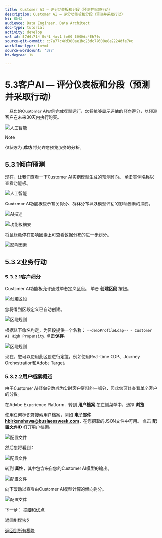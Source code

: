 ```yaml
---
title: Customer AI — 评分功能板和分段（预测并采取行动）
description: Customer AI — 评分功能板和分段（预测并采取行动）
kt: 5342
audience: Data Engineer, Data Architect
doc-type: tutorial
activity: develop
exl-id: 57d6c714-5d41-4ac1-8e60-3000da45b76e
source-git-commit: cc7a77c4dd380ae1bc23dc75608e8e2224dfe78c
workflow-type: tm+mt
source-wordcount: '327'
ht-degree: 1%

---
```


# 5.3客户AI — 评分仪表板和分段（预测并采取行动）

一旦您的Customer AI实例完成模型运行，您将能够显示评估的倾向得分，以预测客户在未来30天内执行购买。

![人工智能](./images/caimodels.png)

>[!NOTE]
>
>仅状态为 **成功** 将允许您预览服务的分析。

## 5.3.1倾向预测

现在，让我们查看一下Customer AI实例模型生成的预测倾向。 单击实例名称以查看功能板。

![人工智能](./images/caimodels1.png)

Customer AI功能板显示有关得分、群体分布以及模型评估的影响因素的摘要。

![AI描述](./images/caidescription.png)

![功能板摘要](./images/caidashboard.png)

将鼠标悬停在影响因素上可查看数据分布的进一步划分。

![影响因素](./images/caiinfluencefactors.png)

## 5.3.2业务行动

### 5.3.2.1客户细分

Customer AI功能板允许通过单击定义区段。 单击 **创建区段** 按钮。

![创建区段](./images/caiinfluencefactors1.png)

您将看到区段定义已自动创建。

![区段规则](./images/caicreatesegment.png)

根据以下命名约定，为区段提供一个名称： `--demoProfileLdap-- - Customer AI High Propensity`. 单击&#x200B;**保存**。

![区段规则](./images/caicreatesegment1.png)

现在，您可以使用此区段进行定位，例如使用Real-time CDP、Journey Orchestration和Adobe Target。

### 5.3.2.2用户档案概述

由于Customer AI倾向分数成为实时客户资料的一部分，因此您可以查看单个客户的分数。

在Adobe Experience Platform，转到 **用户档案** 在左侧菜单中，选择 **浏览**.

使用任何标识符搜索用户档案，例如 **电子邮件hbirkenshawa@businessweek.com**，在您摄取的JSON文件中可用。 单击 **配置文件ID** 打开用户档案。

![配置文件](./images/profile1.png)

然后您将看到：

![配置文件](./images/profile2.png)

转到 **属性**，其中包含来自您的Customer AI模型的输出。

![配置文件](./images/profile3.png)

向下滚动以查看由Customer AI模型计算的倾向得分。

![配置文件](./images/profile4.png)

下一步： [摘要和优点](./summary.md)

[返回到模块5](./intelligent-services.md)

[返回到所有模块](./../../overview.md)
